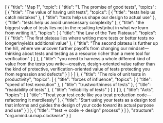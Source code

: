[
  {
    "title": "Map 1",
    "topic": {
      "title": "1. The promise of good tests",
      "topics": [
        {
          "title": "The value of having unit tests",
          "topics": [
            {
              "title": "tests help us catch mistakes"
            },
            {
              "title": "tests help us shape our design to actual use"
            },
            {
              "title": "tests help us avoid unnecessary complexity"
            },
            {
              "title": "the biggest value of tests lies not in the resulting test\nbut in what we learn from writing it.",
              "topics": [
                {
                  "title": "the Law of the Two Plateaus",
                  "topics": [
                    {
                      "title": "The first plateau lies where writing more tests or better tests no longer\nyields additional value"
                    },
                    {
                      "title": "The second plateau is further up the hill, where we uncover further payoffs from changing our mindset—thinking about tests and testing as a resource richer than a mere tool for verification"
                    }
                  ]
                },
                {
                  "title": "you need to harness a whole different kind of value from the tests you write—creative, design-oriented value rather than the kind of protective, verification-oriented value of tests protecting you from regression and defects"
                }
              ]
            }
          ]
        },
        {
          "title": "The role of unit tests in productivity",
          "topics": [
            {
              "title": "forces of influence",
              "topics": [
                {
                  "title": "speed of test execution"
                },
                {
                  "title": "trustworthiness of tests"
                },
                {
                  "title": "readability of tests"
                },
                {
                  "title": "reliability of tests"
                }
              ]
            }
          ]
        },
        {
          "title": "Acts",
          "topics": [
            {
              "title": "Treat your test code like you treat production code—refactoring it mercilessly"
            },
            {
              "title": "Start using your tests as a design tool that informs and guides the design of your code toward its actual purpose and use"
            }
          ]
        },
        {
          "title": "\"test -> code -> design\" process"
        }
      ]
    },
    "structure": "org.xmind.ui.map.clockwise"
  }
]